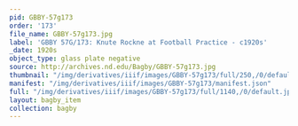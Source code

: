 ```yaml
---
pid: GBBY-57g173
order: '173'
file_name: GBBY-57g173.jpg
label: 'GBBY 57G/173: Knute Rockne at Football Practice - c1920s'
_date: 1920s
object_type: glass plate negative
source: http://archives.nd.edu/Bagby/GBBY-57g173.jpg
thumbnail: "/img/derivatives/iiif/images/GBBY-57g173/full/250,/0/default.jpg"
manifest: "/img/derivatives/iiif/images/GBBY-57g173/manifest.json"
full: "/img/derivatives/iiif/images/GBBY-57g173/full/1140,/0/default.jpg"
layout: bagby_item
collection: bagby
---
```

